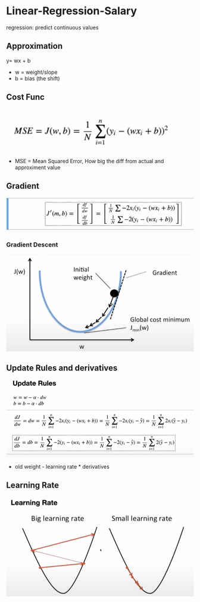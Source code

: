 # Linear-Regression-Salary
regression: predict continuous values

## Approximation
y= wx + b
- w = weight/slope
- b = bias (the shift)

## Cost Func
![cost func](./images/cost_func.png)
- MSE = Mean Squared Error, How big the diff from actual and approximent value

## Gradient
![gradient](./images/gradient.png)

### Gradient Descent
![descent](./images/gradient_decent.png)

## Update Rules and derivatives
![Update Rules](./images/update_rules.png)
- old weight - learning rate * derivatives

## Learning Rate
![Learning Rate](./images/learning_rate.png)